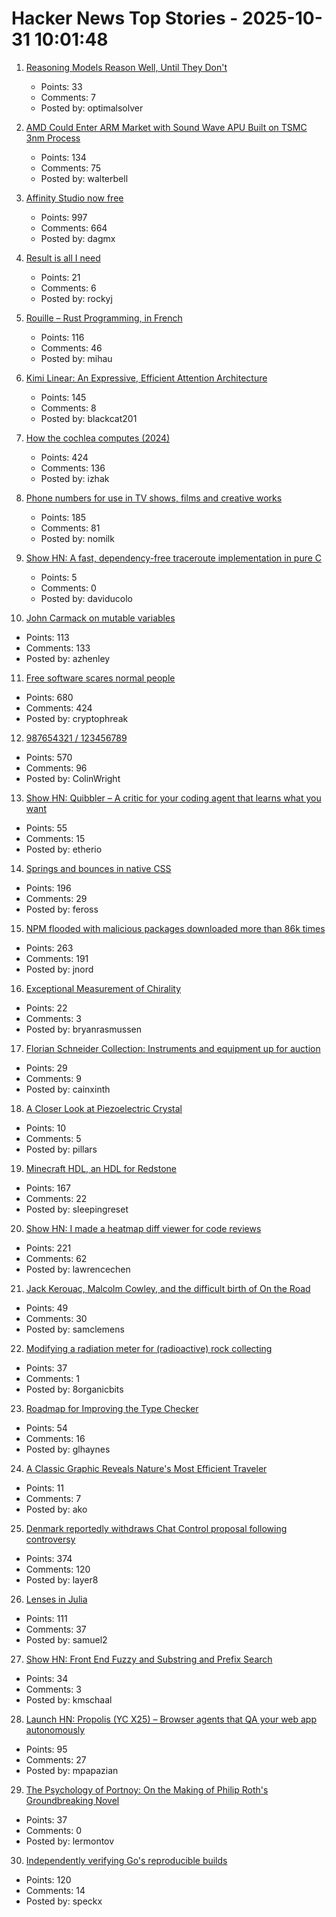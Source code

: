 # Hacker News Top Stories - 2025-10-31 10:01:48

1. [Reasoning Models Reason Well, Until They Don't](https://arxiv.org/abs/2510.22371)
   - Points: 33
   - Comments: 7
   - Posted by: optimalsolver

2. [AMD Could Enter ARM Market with Sound Wave APU Built on TSMC 3nm Process](https://www.guru3d.com/story/amd-enters-arm-market-with-sound-wave-apu-built-on-tsmc-3nm-process/)
   - Points: 134
   - Comments: 75
   - Posted by: walterbell

3. [Affinity Studio now free](https://www.affinity.studio/get-affinity)
   - Points: 997
   - Comments: 664
   - Posted by: dagmx

4. [Result is all I need](https://rockyj-blogs.web.app/2025/10/25/result-monad.html)
   - Points: 21
   - Comments: 6
   - Posted by: rockyj

5. [Rouille – Rust Programming, in French](https://github.com/bnjbvr/rouille)
   - Points: 116
   - Comments: 46
   - Posted by: mihau

6. [Kimi Linear: An Expressive, Efficient Attention Architecture](https://github.com/MoonshotAI/Kimi-Linear)
   - Points: 145
   - Comments: 8
   - Posted by: blackcat201

7. [How the cochlea computes (2024)](https://www.dissonances.blog/p/the-ear-does-not-do-a-fourier-transform)
   - Points: 424
   - Comments: 136
   - Posted by: izhak

8. [Phone numbers for use in TV shows, films and creative works](https://www.acma.gov.au/phone-numbers-use-tv-shows-films-and-creative-works)
   - Points: 185
   - Comments: 81
   - Posted by: nomilk

9. [Show HN: A fast, dependency-free traceroute implementation in pure C](https://github.com/davidesantangelo/fastrace)
   - Points: 5
   - Comments: 0
   - Posted by: daviducolo

10. [John Carmack on mutable variables](https://twitter.com/id_aa_carmack/status/1983593511703474196)
   - Points: 113
   - Comments: 133
   - Posted by: azhenley

11. [Free software scares normal people](https://danieldelaney.net/normal/)
   - Points: 680
   - Comments: 424
   - Posted by: cryptophreak

12. [987654321 / 123456789](https://www.johndcook.com/blog/2025/10/26/987654321/)
   - Points: 570
   - Comments: 96
   - Posted by: ColinWright

13. [Show HN: Quibbler – A critic for your coding agent that learns what you want](https://github.com/fulcrumresearch/quibbler)
   - Points: 55
   - Comments: 15
   - Posted by: etherio

14. [Springs and bounces in native CSS](https://www.joshwcomeau.com/animation/linear-timing-function/)
   - Points: 196
   - Comments: 29
   - Posted by: feross

15. [NPM flooded with malicious packages downloaded more than 86k times](https://arstechnica.com/security/2025/10/npm-flooded-with-malicious-packages-downloaded-more-than-86000-times/)
   - Points: 263
   - Comments: 191
   - Posted by: jnord

16. [Exceptional Measurement of Chirality](https://www.rsc.org/news/2019/july/exceptional-measurement-of-chirality)
   - Points: 22
   - Comments: 3
   - Posted by: bryanrasmussen

17. [Florian Schneider Collection: Instruments and equipment up for auction](https://www.juliensauctions.com/en/articles/the-florian-schneider-collection-rare-instruments-and-iconic-equipment-from-kraftwerk)
   - Points: 29
   - Comments: 9
   - Posted by: cainxinth

18. [A Closer Look at Piezoelectric Crystal](https://www.samaterials.com/content/a-closer-look-at-stressed-piezo-crystals.html)
   - Points: 10
   - Comments: 5
   - Posted by: pillars

19. [Minecraft HDL, an HDL for Redstone](https://github.com/itsfrank/MinecraftHDL)
   - Points: 167
   - Comments: 22
   - Posted by: sleepingreset

20. [Show HN: I made a heatmap diff viewer for code reviews](https://0github.com)
   - Points: 221
   - Comments: 62
   - Posted by: lawrencechen

21. [Jack Kerouac, Malcolm Cowley, and the difficult birth of On the Road](https://theamericanscholar.org/scrolling-through/)
   - Points: 49
   - Comments: 30
   - Posted by: samclemens

22. [Modifying a radiation meter for (radioactive) rock collecting](https://maurycyz.com/projects/ludlum3/)
   - Points: 37
   - Comments: 1
   - Posted by: 8organicbits

23. [Roadmap for Improving the Type Checker](https://forums.swift.org/t/roadmap-for-improving-the-type-checker/82952)
   - Points: 54
   - Comments: 16
   - Posted by: glhaynes

24. [A Classic Graphic Reveals Nature's Most Efficient Traveler](https://www.scientificamerican.com/article/a-human-on-a-bicycle-is-among-the-most-efficient-forms-of-travel-in-the/)
   - Points: 11
   - Comments: 7
   - Posted by: ako

25. [Denmark reportedly withdraws Chat Control proposal following controversy](https://therecord.media/demark-reportedly-withdraws-chat-control-proposal)
   - Points: 374
   - Comments: 120
   - Posted by: layer8

26. [Lenses in Julia](https://juliaobjects.github.io/Accessors.jl/stable/lenses/)
   - Points: 111
   - Comments: 37
   - Posted by: samuel2

27. [Show HN: Front End Fuzzy and Substring and Prefix Search](https://github.com/m31coding/fuzzy-search)
   - Points: 34
   - Comments: 3
   - Posted by: kmschaal

28. [Launch HN: Propolis (YC X25) – Browser agents that QA your web app autonomously](https://app.propolis.tech/#/launch)
   - Points: 95
   - Comments: 27
   - Posted by: mpapazian

29. [The Psychology of Portnoy: On the Making of Philip Roth's Groundbreaking Novel](https://lithub.com/the-psychology-of-portnoy-on-the-making-of-philip-roths-groundbreaking-novel/)
   - Points: 37
   - Comments: 0
   - Posted by: lermontov

30. [Independently verifying Go's reproducible builds](https://www.agwa.name/blog/post/verifying_go_reproducible_builds)
   - Points: 120
   - Comments: 14
   - Posted by: speckx

